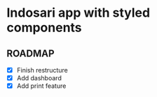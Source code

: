 # Indosari app with styled components

## ROADMAP

- [x] Finish restructure
- [x] Add dashboard
- [x] Add print feature
